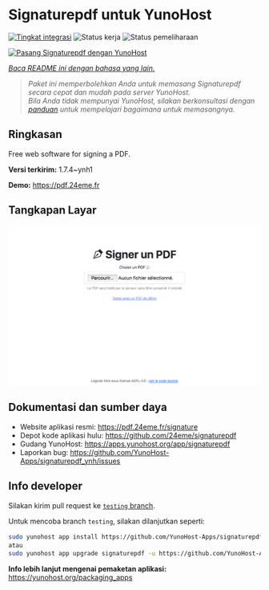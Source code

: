 <!--
N.B.: README ini dibuat secara otomatis oleh <https://github.com/YunoHost/apps/tree/master/tools/readme_generator>
Ini TIDAK boleh diedit dengan tangan.
-->

# Signaturepdf untuk YunoHost

[![Tingkat integrasi](https://apps.yunohost.org/badge/integration/signaturepdf)](https://ci-apps.yunohost.org/ci/apps/signaturepdf/)
![Status kerja](https://apps.yunohost.org/badge/state/signaturepdf)
![Status pemeliharaan](https://apps.yunohost.org/badge/maintained/signaturepdf)

[![Pasang Signaturepdf dengan YunoHost](https://install-app.yunohost.org/install-with-yunohost.svg)](https://install-app.yunohost.org/?app=signaturepdf)

*[Baca README ini dengan bahasa yang lain.](./ALL_README.md)*

> *Paket ini memperbolehkan Anda untuk memasang Signaturepdf secara cepat dan mudah pada server YunoHost.*  
> *Bila Anda tidak mempunyai YunoHost, silakan berkonsultasi dengan [panduan](https://yunohost.org/install) untuk mempelajari bagaimana untuk memasangnya.*

## Ringkasan

Free web software for signing a PDF.

**Versi terkirim:** 1.7.4~ynh1

**Demo:** <https://pdf.24eme.fr>

## Tangkapan Layar

![Tangkapan Layar pada Signaturepdf](./doc/screenshots/screenshot.png)

## Dokumentasi dan sumber daya

- Website aplikasi resmi: <https://pdf.24eme.fr/signature>
- Depot kode aplikasi hulu: <https://github.com/24eme/signaturepdf>
- Gudang YunoHost: <https://apps.yunohost.org/app/signaturepdf>
- Laporkan bug: <https://github.com/YunoHost-Apps/signaturepdf_ynh/issues>

## Info developer

Silakan kirim pull request ke [`testing` branch](https://github.com/YunoHost-Apps/signaturepdf_ynh/tree/testing).

Untuk mencoba branch `testing`, silakan dilanjutkan seperti:

```bash
sudo yunohost app install https://github.com/YunoHost-Apps/signaturepdf_ynh/tree/testing --debug
atau
sudo yunohost app upgrade signaturepdf -u https://github.com/YunoHost-Apps/signaturepdf_ynh/tree/testing --debug
```

**Info lebih lanjut mengenai pemaketan aplikasi:** <https://yunohost.org/packaging_apps>
